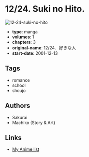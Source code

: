 # 12/24. Suki no Hito.

![12-24-suki-no-hito](https://cdn.myanimelist.net/images/manga/3/65951.jpg)

-   **type**: manga
-   **volumes**: 1
-   **chapters**: 3
-   **original-name**: 12/24．好きな人
-   **start-date**: 2001-12-13

## Tags

-   romance
-   school
-   shoujo

## Authors

-   Sakurai
-   Machiko (Story & Art)

## Links

-   [My Anime list](https://myanimelist.net/manga/12172/12_24_Suki_no_Hito)
